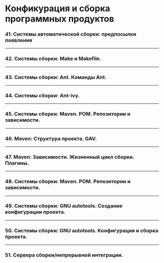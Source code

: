 # Конфикурация и сборка программных продуктов

### 41. Системы автоматической сборки: предпосылки появления

---

### 42. Системы сборки: Make и Makefile.

---

### 43. Системы сборки: Ant. Команды Ant.

---

### 44. Системы сборки: Ant-ivy.

---

### 45. Системы сборки: Maven. POM. Репозитории и зависимости.

---

### 46. Maven: Структура проекта. GAV.

---

### 47. Maven: Зависимости. Жизненный цикл сборки. Плагины.

---

### 48. Системы сборки: Maven. POM. Репозитории и зависимости.

---

### 49. Системы сборки: GNU autotools. Создание конфигурации проекта.

---

### 50. Системы сборки: GNU autotools. Конфигурация и сборка проекта.

---

### 51. Сервера сборки/непрерывной интеграции.